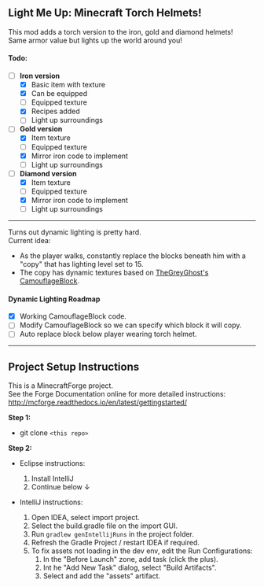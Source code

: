 ## Light Me Up: Minecraft Torch Helmets!
This mod adds a torch version to the iron, gold and diamond helmets!  
Same armor value but lights up the world around you!  

#### Todo: 
- [ ] **Iron version**
  - [x] Basic item with texture
  - [x] Can be equipped  
  - [ ] Equipped texture
  - [x] Recipes added  
  - [ ] Light up surroundings  
- [ ] **Gold version**
  - [x] Item texture
  - [ ] Equipped texture
  - [x] Mirror iron code to implement
  - [ ] Light up surroundings
- [ ] **Diamond version**
  - [x] Item texture
  - [ ] Equipped texture
  - [X] Mirror iron code to implement
  - [ ] Light up surroundings
  
<hr>

Turns out dynamic lighting is pretty hard.  
Current idea:
- As the player walks, constantly replace the blocks beneath him with a "copy" that has lighting level set to 15.
- The copy has dynamic textures based on [TheGreyGhost's CamouflageBlock](https://github.com/TheGreyGhost/MinecraftByExample/tree/1-12-2-final/src/main/java/minecraftbyexample/mbe04_block_dynamic_block_model1).

#### Dynamic Lighting Roadmap
- [x] Working CamouflageBlock code.  
- [ ] Modify CamouflageBlock so we can specify which block it will copy.  
- [ ] Auto replace block below player wearing torch helmet.  
<hr>

## Project Setup Instructions
This is a MinecraftForge project.  
See the Forge Documentation online for more detailed instructions:
http://mcforge.readthedocs.io/en/latest/gettingstarted/

**Step 1:**
- git clone `<this repo>`

**Step 2:**
- Eclipse instructions:
  1. Install IntelliJ
  2. Continue below ↓

- IntelliJ instructions:
  1. Open IDEA, select import project.
  2. Select the build.gradle file on the import GUI.
  3. Run `gradlew genIntellijRuns` in the project folder.
  4. Refresh the Gradle Project / restart IDEA if required.
  5. To fix assets not loading in the dev env, edit the Run Configurations:
     1. In the "Before Launch" zone, add task (click the plus).
     2. Int he "Add New Task" dialog, select "Build Artifacts".
     3. Select and add the "assets" artifact.
